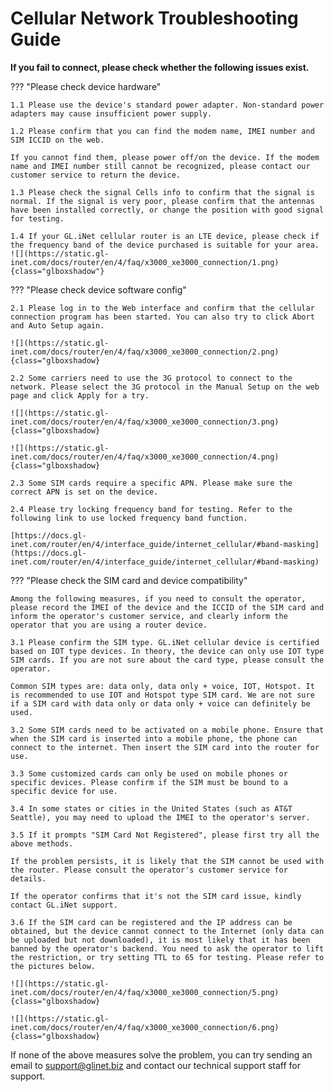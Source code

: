 # Cellular Network Troubleshooting Guide

**If you fail to connect, please check whether the following issues exist.**

??? "Please check device hardware"

    1.1 Please use the device's standard power adapter. Non-standard power adapters may cause insufficient power supply.
    
    1.2 Please confirm that you can find the modem name, IMEI number and SIM ICCID on the web. 
    
    If you cannot find them, please power off/on the device. If the modem name and IMEI number still cannot be recognized, please contact our customer service to return the device.
    
    1.3 Please check the signal Cells info to confirm that the signal is normal. If the signal is very poor, please confirm that the antennas have been installed correctly, or change the position with good signal for testing.
    
    1.4 If your GL.iNet cellular router is an LTE device, please check if the frequency band of the device purchased is suitable for your area.
    ![](https://static.gl-inet.com/docs/router/en/4/faq/x3000_xe3000_connection/1.png){class="glboxshadow"}

??? "Please check device software config"

    2.1 Please log in to the Web interface and confirm that the cellular connection program has been started. You can also try to click Abort and Auto Setup again.
    
    ![](https://static.gl-inet.com/docs/router/en/4/faq/x3000_xe3000_connection/2.png){class="glboxshadow}
    
    2.2 Some carriers need to use the 3G protocol to connect to the network. Please select the 3G protocol in the Manual Setup on the web page and click Apply for a try.
    
    ![](https://static.gl-inet.com/docs/router/en/4/faq/x3000_xe3000_connection/3.png){class="glboxshadow}
    
    ![](https://static.gl-inet.com/docs/router/en/4/faq/x3000_xe3000_connection/4.png){class="glboxshadow}
    
    2.3 Some SIM cards require a specific APN. Please make sure the correct APN is set on the device.
    
    2.4 Please try locking frequency band for testing. Refer to the following link to use locked frequency band function.
    
    [https://docs.gl-inet.com/router/en/4/interface_guide/internet_cellular/#band-masking](https://docs.gl-inet.com/router/en/4/interface_guide/internet_cellular/#band-masking)

??? "Please check the SIM card and device compatibility"

    Among the following measures, if you need to consult the operator, please record the IMEI of the device and the ICCID of the SIM card and inform the operator's customer service, and clearly inform the operator that you are using a router device.
    
    3.1 Please confirm the SIM type. GL.iNet cellular device is certified based on IOT type devices. In theory, the device can only use IOT type SIM cards. If you are not sure about the card type, please consult the operator.
    
    Common SIM types are: data only, data only + voice, IOT, Hotspot. It is recommended to use IOT and Hotspot type SIM card. We are not sure if a SIM card with data only or data only + voice can definitely be used.
    
    3.2 Some SIM cards need to be activated on a mobile phone. Ensure that when the SIM card is inserted into a mobile phone, the phone can connect to the internet. Then insert the SIM card into the router for use.
    
    3.3 Some customized cards can only be used on mobile phones or specific devices. Please confirm if the SIM must be bound to a specific device for use.
    
    3.4 In some states or cities in the United States (such as AT&T Seattle), you may need to upload the IMEI to the operator's server.
    
    3.5 If it prompts "SIM Card Not Registered", please first try all the above methods. 
    
    If the problem persists, it is likely that the SIM cannot be used with the router. Please consult the operator's customer service for details. 
    
    If the operator confirms that it's not the SIM card issue, kindly contact GL.iNet support.
    
    3.6 If the SIM card can be registered and the IP address can be obtained, but the device cannot connect to the Internet (only data can be uploaded but not downloaded), it is most likely that it has been banned by the operator's backend. You need to ask the operator to lift the restriction, or try setting TTL to 65 for testing. Please refer to the pictures below.
    
    ![](https://static.gl-inet.com/docs/router/en/4/faq/x3000_xe3000_connection/5.png){class="glboxshadow}
    
    ![](https://static.gl-inet.com/docs/router/en/4/faq/x3000_xe3000_connection/6.png){class="glboxshadow}
    
If none of the above measures solve the problem, you can try sending an email to [support@glinet.biz](mailto:support@glinet.biz) and contact our technical support staff for support.
